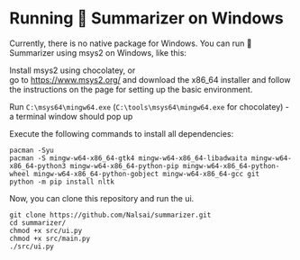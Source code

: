 # Running 🦈 Summarizer on Windows

Currently, there is no native package for Windows.
You can run 🦈 Summarizer using msys2 on Windows, like this:

Install msys2 using chocolatey, or  
go to https://www.msys2.org/ and download the x86_64 installer and follow the instructions on the page for setting up the basic environment.

Run `C:\msys64\mingw64.exe` (`C:\tools\msys64\mingw64.exe` for chocolatey) - a terminal window should pop up

Execute the following commands to install all dependencies:

```
pacman -Syu
pacman -S mingw-w64-x86_64-gtk4 mingw-w64-x86_64-libadwaita mingw-w64-x86_64-python3 mingw-w64-x86_64-python-pip mingw-w64-x86_64-python-wheel mingw-w64-x86_64-python-gobject mingw-w64-x86_64-gcc git
python -m pip install nltk
```

Now, you can clone this repository and run the ui.

```
git clone https://github.com/Nalsai/summarizer.git
cd summarizer/
chmod +x src/ui.py 
chmod +x src/main.py 
./src/ui.py
```
